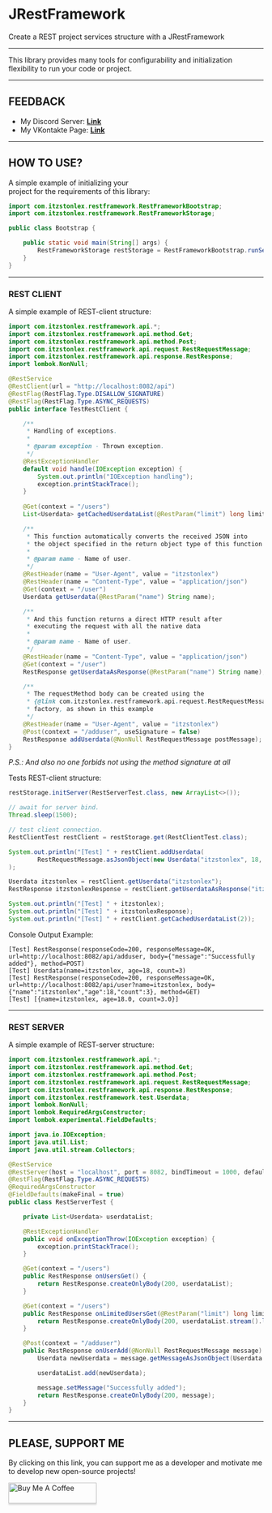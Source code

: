 # JRestFramework
Create a REST project services structure with a JRestFramework

---

This library provides many tools for configurability 
and initialization flexibility to run your code or project.

---

## FEEDBACK

- My Discord Server: **[Link](https://discord.gg/GmT9pUy8af)**
- My VKontakte Page: **[Link](https://vk.com/itzstonlex)**

---

## HOW TO USE?

A simple example of initializing your<br>
project for the requirements of this library:

```java
import com.itzstonlex.restframework.RestFrameworkBootstrap;
import com.itzstonlex.restframework.RestFrameworkStorage;

public class Bootstrap {

    public static void main(String[] args) {
        RestFrameworkStorage restStorage = RestFrameworkBootstrap.runServices(Bootstrap.class);
    }
}
```

---

### REST CLIENT

A simple example of REST-client structure:

```java
import com.itzstonlex.restframework.api.*;
import com.itzstonlex.restframework.api.method.Get;
import com.itzstonlex.restframework.api.method.Post;
import com.itzstonlex.restframework.api.request.RestRequestMessage;
import com.itzstonlex.restframework.api.response.RestResponse;
import lombok.NonNull;

@RestService
@RestClient(url = "http://localhost:8082/api")
@RestFlag(RestFlag.Type.DISALLOW_SIGNATURE)
@RestFlag(RestFlag.Type.ASYNC_REQUESTS)
public interface TestRestClient {

    /**
     * Handling of exceptions.
     *
     * @param exception - Thrown exception.
     */
    @RestExceptionHandler
    default void handle(IOException exception) {
        System.out.println("IOException handling");
        exception.printStackTrace();
    }
    
    @Get(context = "/users")
    List<Userdata> getCachedUserdataList(@RestParam("limit") long limit);

    /**
     * This function automatically converts the received JSON into
     * the object specified in the return object type of this function (Userdata)
     *
     * @param name - Name of user.
     */
    @RestHeader(name = "User-Agent", value = "itzstonlex")
    @RestHeader(name = "Content-Type", value = "application/json")
    @Get(context = "/user")
    Userdata getUserdata(@RestParam("name") String name);

    /**
     * And this function returns a direct HTTP result after
     * executing the request with all the native data
     *
     * @param name - Name of user.
     */
    @RestHeader(name = "Content-Type", value = "application/json")
    @Get(context = "/user")
    RestResponse getUserdataAsResponse(@RestParam("name") String name);

    /**
     * The requestMethod body can be created using the
     * {@link com.itzstonlex.restframework.api.request.RestRequestMessage}
     * factory, as shown in this example
     */
    @RestHeader(name = "User-Agent", value = "itzstonlex")
    @Post(context = "/adduser", useSignature = false)
    RestResponse addUserdata(@NonNull RestRequestMessage postMessage);
}
```

_P.S.: And also no one forbids not using the method signature at all_

Tests REST-client structure:
```java
restStorage.initServer(RestServerTest.class, new ArrayList<>());

// await for server bind.
Thread.sleep(1500);

// test client connection.
RestClientTest restClient = restStorage.get(RestClientTest.class);

System.out.println("[Test] " + restClient.addUserdata(
        RestRequestMessage.asJsonObject(new Userdata("itzstonlex", 18, 3)))
);

Userdata itzstonlex = restClient.getUserdata("itzstonlex");
RestResponse itzstonlexResponse = restClient.getUserdataAsResponse("itzstonlex");

System.out.println("[Test] " + itzstonlex);
System.out.println("[Test] " + itzstonlexResponse);
System.out.println("[Test] " + restClient.getCachedUserdataList(2));
```
Console Output Example:
```shell
[Test] RestResponse(responseCode=200, responseMessage=OK, url=http://localhost:8082/api/adduser, body={"message":"Successfully added"}, method=POST)
[Test] Userdata(name=itzstonlex, age=18, count=3)
[Test] RestResponse(responseCode=200, responseMessage=OK, url=http://localhost:8082/api/user?name=itzstonlex, body={"name":"itzstonlex","age":18,"count":3}, method=GET)
[Test] [{name=itzstonlex, age=18.0, count=3.0}]
```
---

### REST SERVER

A simple example of REST-server structure:

```java
import com.itzstonlex.restframework.api.*;
import com.itzstonlex.restframework.api.method.Get;
import com.itzstonlex.restframework.api.method.Post;
import com.itzstonlex.restframework.api.request.RestRequestMessage;
import com.itzstonlex.restframework.api.response.RestResponse;
import com.itzstonlex.restframework.test.Userdata;
import lombok.NonNull;
import lombok.RequiredArgsConstructor;
import lombok.experimental.FieldDefaults;

import java.io.IOException;
import java.util.List;
import java.util.stream.Collectors;

@RestService
@RestServer(host = "localhost", port = 8082, bindTimeout = 1000, defaultContext = "/api")
@RestFlag(RestFlag.Type.ASYNC_REQUESTS)
@RequiredArgsConstructor
@FieldDefaults(makeFinal = true)
public class RestServerTest {

    private List<Userdata> userdataList;

    @RestExceptionHandler
    public void onExceptionThrow(IOException exception) {
        exception.printStackTrace();
    }

    @Get(context = "/users")
    public RestResponse onUsersGet() {
        return RestResponse.createOnlyBody(200, userdataList);
    }

    @Get(context = "/users")
    public RestResponse onLimitedUsersGet(@RestParam("limit") long limit) {
        return RestResponse.createOnlyBody(200, userdataList.stream().limit(limit).collect(Collectors.toList()));
    }

    @Post(context = "/adduser")
    public RestResponse onUserAdd(@NonNull RestRequestMessage message) {
        Userdata newUserdata = message.getMessageAsJsonObject(Userdata.class);

        userdataList.add(newUserdata);

        message.setMessage("Successfully added");
        return RestResponse.createOnlyBody(200, message);
    }
}
```
---

## PLEASE, SUPPORT ME


By clicking on this link, you can support me as a 
developer and motivate me to develop new open-source projects!

<a href="https://www.buymeacoffee.com/itzstonlex" target="_blank"><img src="https://www.buymeacoffee.com/assets/img/custom_images/orange_img.png" alt="Buy Me A Coffee" style="height: 41px !important;width: 174px !important;box-shadow: 0px 3px 2px 0px rgba(190, 190, 190, 0.5) !important;-webkit-box-shadow: 0px 3px 2px 0px rgba(190, 190, 190, 0.5) !important;" ></a>
